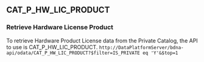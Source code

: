 ## CAT_P_HW_LIC_PRODUCT

### Retrieve Hardware License Product

To retrieve Hardware Product License data from the Private Catalog, the API to use is CAT_P_HW_LIC_PRODUCT.
`http://DataPlatformServer/bdna-api/odata/CAT_P_HW_LIC_PRODUCT?$filter=IS_PRIVATE eq 'Y'&$top=1`
